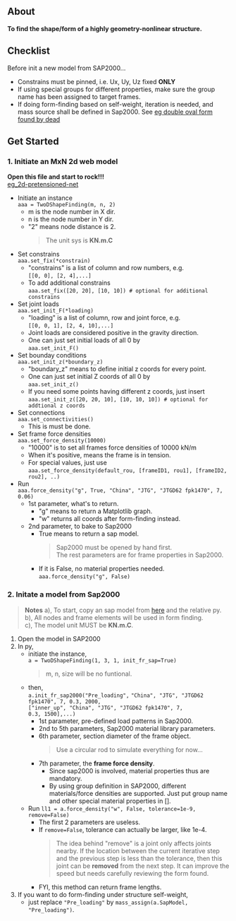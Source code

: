 ## About


**To find the shape/form of a highly geometry-nonlinear structure.**

## Checklist 
Before init a new model from SAP2000...
- Constrains must be pinned, i.e. Ux, Uy, Uz fixed **ONLY**
- If using special groups for different properties, make sure the group name has been assigned to target frames.
- If doing form-finding based on self-weight, iteration is needed, and mass source shall be defined in Sap2000. See [eg double oval form found by dead](https://github.com/riverinme/Structure_Form_Finding_HH/blob/master/eg_double_oval_form_found%20by%20dead.py)
## Get Started
### 1. Initiate an MxN 2d web model
**Open this file and start to rock!!!**  
[eg_2d-pretensioned-net](https://github.com/riverinme/Structure_Form_Finding_HH/blob/master/eg_2d-pretensioned-net.py)
- Initiate an instance  
`aaa = TwoDShapeFinding(m, n, 2)`  
    - m is the node number in X dir.  
    - n is the node number in Y dir.  
    - "2" means node distance is 2.  
        > The unit sys is **KN.m.C**
- Set constrains  
`aaa.set_fix(*constrain)`  
    - "constrains" is a list of column and row numbers, e.g.  
    `[[0, 0], [2, 4],...]`  
    - To add additional constrains  
    `aaa.set_fix([20, 20], [10, 10]) # optional for additional constrains`  
- Set joint loads  
`aaa.set_init_F(*loading)`  
    - "loading" is a list of column, row and joint force, e.g.  
    `[[0, 0, 1], [2, 4, 10],...]`  
    - Joint loads are considered positive in the gravity direction.  
    - One can just set initial loads of all 0 by  
    `aaa.set_init_F()`  
- Set bounday conditions  
`aaa.set_init_z(*boundary_z)`  
    - "boundary_z" means to define initial z coords for every point.  
    - One can just set initial Z coords of all 0 by  
    `aaa.set_init_z()`  
    - If you need some points having different z coords, just insert  
    `aaa.set_init_z([20, 20, 10], [10, 10, 10]) # optional for addtional z coords`  
- Set connections  
`aaa.set_connectivities()`  
    - This is must be done.  
- Set frame force densities  
`aaa.set_force_density(10000)`  
    - "10000" is to set all frames force densities of 10000 kN/m
    - When it's positive, means the frame is in tension.
    - For special values, just use  
    `aaa.set_force_density(default_rou, [frameID1, rou1], [frameID2, rou2], ..)`  
- Run  
`aaa.force_density("g", True, "China", "JTG", "JTGD62 fpk1470", 7, 0.06)`  
    - 1st parameter, what's to return.  
        - "g" means to return a Matplotlib graph.  
        - "w" returns all coords after form-finding instead.  
    - 2nd parameter, to bake to Sap2000  
        - True means to return a sap model.  
            > Sap2000 must be opened by hand first.  
            > The rest parameters are for frame properties in Sap2000.  
        - If it is False, no material properties needed.  
        `aaa.force_density("g", False)`  
### 2. Initate a model from Sap2000
> **Notes**
> a), To start, copy an sap model from [here](https://github.com/riverinme/Structure_Form_Finding_HH/tree/master/SAP%20Models) and the relative py.  
> b), All nodes and frame elements will be used in form finding.  
> c), The model unit MUST be **KN.m.C**.  
1. Open the model in SAP2000
2. In py, 
    - initiate the instance,  
    `a = TwoDShapeFinding(1, 3, 1, init_fr_sap=True)`
        > m, n, size will be no funtional.  
    - then,  
    `a.init_fr_sap2000("Pre_loading",` 
                      `"China", "JTG", "JTGD62 fpk1470", 7, 0.3, 2000,`  
                      `["inner_up", "China", "JTG", "JTGD62 fpk1470", 7,`  
                      `0.3, 1500],...)`  
        - 1st parameter, pre-defined load patterns in Sap2000.
        - 2nd to 5th parameters, Sap2000 material library parameters.
        - 6th parameter, section diameter of the frame object.
            > Use a circular rod to simulate everything for now...  
        - 7th parameter, the **frame force density**.  
            - Since sap2000 is involved, material properties thus are mandatory.  
            - By using group definition in SAP2000, different materials/force densities are supported. Just put group name and other special material properties in [].  
    - Run
    `ll1 = a.force_density("w", False, tolerance=1e-9, remove=False)`  
        - The first 2 parameters are useless.  
        - If `remove=False`, tolerance can actually be larger, like 1e-4.  
            > The idea behind "remove" is a joint only affects joints nearby. If the location between the current iterative step and the previous step is less than the tolerance, then this joint can be **removed** from the next step. It can improve the speed but needs carefully reviewing the form found.  
        - FYI, this method can return frame lengths.  
3. If you want to do form-finding under structure self-weight,  
    - just replace `"Pre_loading"` by `mass_assign(a.SapModel, "Pre_loading")`.  
    


